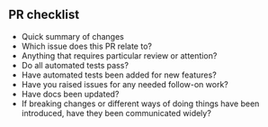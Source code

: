 ## PR checklist

- Quick summary of changes
- Which issue does this PR relate to?
- Anything that requires particular review or attention?
- Do all automated tests pass?
- Have automated tests been added for new features?
- Have you raised issues for any needed follow-on work?
- Have docs been updated?
- If breaking changes or different ways of doing things have been introduced, have they been communicated widely?